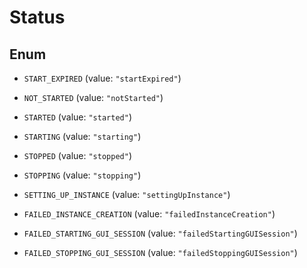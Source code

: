 

# Status

## Enum


* `START_EXPIRED` (value: `"startExpired"`)

* `NOT_STARTED` (value: `"notStarted"`)

* `STARTED` (value: `"started"`)

* `STARTING` (value: `"starting"`)

* `STOPPED` (value: `"stopped"`)

* `STOPPING` (value: `"stopping"`)

* `SETTING_UP_INSTANCE` (value: `"settingUpInstance"`)

* `FAILED_INSTANCE_CREATION` (value: `"failedInstanceCreation"`)

* `FAILED_STARTING_GUI_SESSION` (value: `"failedStartingGUISession"`)

* `FAILED_STOPPING_GUI_SESSION` (value: `"failedStoppingGUISession"`)



